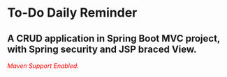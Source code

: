 
# To-Do Daily Reminder

A CRUD application in Spring Boot MVC project, with Spring security and JSP braced View.
-----------------------------------------------------

*<span style="color:red"> Maven Support Enabled. </span>*
